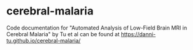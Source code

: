 # cerebral-malaria
Code documentation for "Automated Analysis of Low-Field Brain MRI in Cerebral Malaria" by Tu et al can be found at https://danni-tu.github.io/cerebral-malaria/
